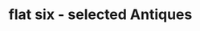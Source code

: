 ---
title: "flat six - selected Antiques"
url: /ahrensburg/flat-six-selected-antiques/
shop: Antiquitäten
---